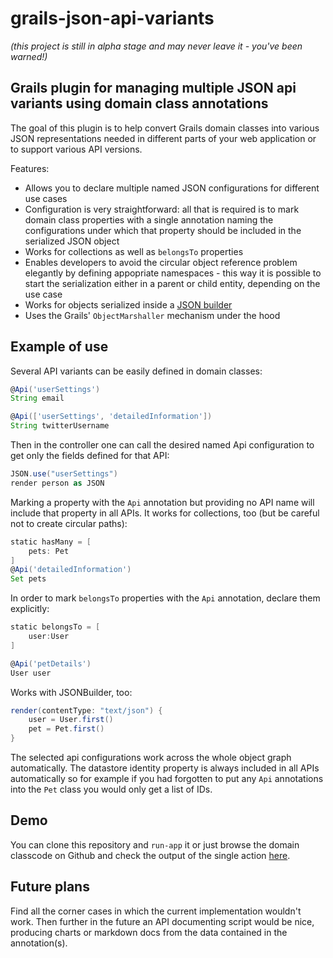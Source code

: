grails-json-api-variants
========================
*(this project is still in alpha stage and may never leave it - you've
been warned!)*

## Grails plugin for managing multiple JSON api variants using domain class annotations

The goal of this plugin is to help convert Grails domain classes into various
JSON representations needed in different parts of your web application or to 
support various API versions. 

Features:

 - Allows you to declare multiple named JSON configurations for different use cases
 - Configuration is very straightforward: all that is required is to mark domain class
   properties with a single annotation naming the configurations under which that 
   property should be included in the serialized JSON object
 - Works for collections as well as `belongsTo` properties
 - Enables developers to avoid the circular object reference problem elegantly by
   defining appopriate namespaces - this way it is possible to start the serialization
   either in a parent or child entity, depending on the use case
 - Works for objects serialized inside a [JSON builder](http://grails.org/doc/latest/guide/theWebLayer.html#moreOnJSONBuilder)
 - Uses the Grails' `ObjectMarshaller` mechanism under the hood

## Example of use

Several API variants can be easily defined in domain classes:

```groovy
@Api('userSettings')
String email

@Api(['userSettings', 'detailedInformation'])
String twitterUsername
```

Then in the controller one can call the desired named Api configuration to get only
the fields defined for that API:

```groovy
JSON.use("userSettings")
render person as JSON
```

Marking a property with the `Api` annotation but providing no API name will
include that property in all APIs. It works for collections, too (but be careful
not to create circular paths):

```groovy
static hasMany = [
	pets: Pet
]
@Api('detailedInformation')
Set pets
```

In order to mark `belongsTo` properties with the `Api` annotation, declare them explicitly:

```groovy
static belongsTo = [
	user:User
]

@Api('petDetails') 
User user
```

Works with JSONBuilder, too:

```groovy
render(contentType: "text/json") {
    user = User.first()
    pet = Pet.first()
}
```

The selected api configurations work across the whole object graph automatically. The 
datastore identity property is always included in all APIs automatically so for
example if you had forgotten to put any `Api` annotations into the `Pet` class
you would only get a list of IDs.

## Demo

You can clone this repository and `run-app` it or just browse the domain classcode on
Github and check the output of the single action [here](https://rawgithub.com/gregopet/grails-json-api-variants/master/demo-output.html).

## Future plans

Find all the corner cases in which the current implementation wouldn't work. Then further
in the future an API documenting script would be nice, producing charts or 
markdown docs from the data contained in the annotation(s).